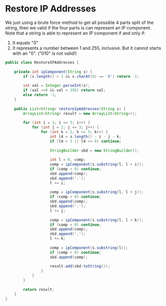 # Restore IP Addresses

We just using a brute force method to get all possible 4 parts split of the string, then we valid if
the four parts is can represent an IP component. Note that a string is able to represent an IP component
if and only if:

1. It equals "0"
2. It represents a number between 1 and 255, inclusive. But it cannot starts with an "0". ("010" is not valid!)

```java
public class RestoreIPAddresses {
    
    private int ipComponent(String s) {
        if (s.length() > 1 && s.charAt(0) == '0') return -1; 
        
        int val = Integer.parseInt(s);
        if (val >=0 && val < 256) return val;
        else return -1;
    }
    
    public List<String> restoreIpAddresses(String s) {
        ArrayList<String> result = new ArrayList<String>();
        
        for (int i = 1; i <= 3; i++) {
            for (int j = 1; j <= 3; j++) {
                for (int k = 1; k <= 3; k++) {
                    int l4 = s.length() - i - j - k;
                    if (l4 > 3 || l4 <= 0) continue;
                    
                    StringBuilder sbd = new StringBuilder();
                    
                    int l = 0, comp;
                    comp = ipComponent(s.substring(l, l + i));
                    if (comp < 0) continue;
                    sbd.append(comp);
                    sbd.append('.');
                    l += i;
                    
                    comp = ipComponent(s.substring(l, l + j));
                    if (comp < 0) continue;
                    sbd.append(comp);
                    sbd.append('.');
                    l += j;
                    
                    comp = ipComponent(s.substring(l, l + k));
                    if (comp < 0) continue;
                    sbd.append(comp);
                    sbd.append('.');
                    l += k;
                    
                    comp = ipComponent(s.substring(l));
                    if (comp < 0) continue;
                    sbd.append(comp);
                    
                    result.add(sbd.toString());
                }
            }
        }
        
        return result;
    }
}
```
